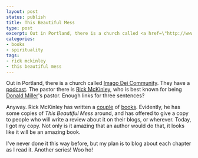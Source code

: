 ```yaml
---
layout: post
status: publish
title: This Beautiful Mess
type: post
excerpt: Out in Portland, there is a church called <a href=\"http://www.imagodeicommunity.com/\">Imago Dei Community</a>. They have a <a href=\"http://phobos.apple.com/WebObjects/MZStore.woa/wa/viewPodcast?id=81910746\">podcast</a>. The pastor there is <a href=\"http://www.rickmckinley.net/\">Rick McKinley</a>, who is best known for being <a href=\"http://www.donaldmillerwords.com/\">Donald Miller</a>'s pastor. Enough links for three sentences?
categories:
- books
- spirituality
tags:
- rick mckinley
- this beautiful mess
---
```

Out in Portland, there is a church called <a href="http://www.imagodeicommunity.com/">Imago Dei Community</a>. They have a <a href="http://phobos.apple.com/WebObjects/MZStore.woa/wa/viewPodcast?id=81910746">podcast</a>. The pastor there is <a href="http://www.rickmckinley.net/">Rick McKinley</a>, who is best known for being <a href="http://www.donaldmillerwords.com/">Donald Miller</a>'s pastor. Enough links for three sentences?

Anyway. Rick McKinley has written a <a href="http://www.amazon.com/gp/redirect.html?ie=UTF8&amp;location=http%3A%2F%2Fwww.amazon.com%2Fdp%2F1590525019%3Fpf%5Frd%5Fm%3DATVPDKIKX0DER%26pf%5Frd%5Fs%3Dcenter-2%26pf%5Frd%5Fr%3D0Q39Y87SX6KEHQGDPCBR%26pf%5Frd%5Ft%3D101%26pf%5Frd%5Fp%3D278240301%26pf%5Frd%5Fi%3D507846&amp;tag=jonathanstega-20&amp;linkCode=ur2&amp;camp=1789&amp;creative=9325">couple</a> of <a href="http://www.amazon.com/gp/redirect.html?ie=UTF8&amp;location=http%3A%2F%2Fwww.amazon.com%2FJesus-Margins-Finding-Places-Ignore%2Fdp%2F1590523873&amp;tag=jonathanstega-20&amp;linkCode=ur2&amp;camp=1789&amp;creative=9325">books</a>. Evidently, he has some copies of <em>This Beautiful Mess</em> around, and has offered to give a copy to people who will write a review about it on their blogs, or wherever. Today, I got my copy. Not only is it amazing that an author would do that, it looks like it will be an amazing book.

I've never done it this way before, but my plan is to blog about each chapter as I read it. Another series! Woo ho!
